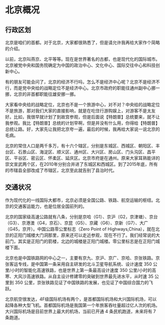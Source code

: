 # 北京概况

## 行政区划

北京是咱们的首都。对于北京，大家都很熟悉了，但是请允许我再给大家作个简略的介绍。

以前，北京叫燕京、北平等等。现在是世界著名的古都，也是现代化的国际城市。北京被党中央和国务院确定为中国的政治中心、文化中心、国际交往中心和科技创新中心。

有的朋友可能会问了，北京的经济不行吗，怎么不是经济中心呢？北京不是经济不行，而是党中央给的战略定位不是经济中心。北京市政府的职能往通州副中心挪一挪，北京的非首都职能往雄安挪一挪。

大家看中央给的战略定位，北京也不是一个旅游中心，对不对？中央给的战略定位不是旅游，那对我们大家的直接影响，就是在吃住行游购娱上，对游客不是太友好。比如，我很早就计划了到故宫参观，但是后面说【特朗普】总统要来，就不让我参观。我比【特朗普】总统的计划早啊，但是并没有什么用，你得给【特朗普】总统让路。好，大家先让我把北京夸一遍，最后的时候，我再给大家说一说北京的毛病。

北京的常住人口是两千多万，有十六个辖区，分别是东城区、西城区、朝阳区、丰台区、石景山区、海淀区、顺义区、通州区、大兴区、房山区、门头沟区、昌平区、平谷区、密云区、怀柔区、延庆区。北京市府是在通州。原来大家耳熟能详的崇文宣武两个区，在2010年分别合并进了东城区和西城区。到了2015年底，所有的市辖县全部改成了市辖区，北京至此就告别了县治时代。

## 交通状况

作为现代化的一线国际大都市，北京必须是全国公路、铁路、航空运输的枢纽。北京的交通客运能力，也是位居全国前列的。

北京的国家级高速公路就有八条，分别是京哈（G1）、京沪（G2，京津塘）、京台（G3）、京港澳（G4，京石）、京昆（G5）、京藏（G6）、京新（G7）、大广（G45，京开）。中国公路零公里标志（Zero Point of Highways,China），就在北京的正阳门城楼大门洞那里，原来还可以走近参观，现在不行了。我们经常说的大前门，其实是正阳门的箭楼，北边的城楼是正阳门城楼。零公里标志是在正阳门城楼下面。

北京也是中国铁路网的中心之一，主要有京九、京沪、京广、京哈、京张铁路。京张客运专线，是中国第一条采用自主研发的北斗卫星导航系统、设计速度 350 公里/小时的智能化高速铁路，也是世界上第一条最高设计速度 350 公里/小时的高寒、大风沙高速铁路。从自主设计修建零的突破到世界最先进水平，从时速 35 公里到 350 公里，京张铁路见证了中国铁路的发展，也见证了中国综合国力的飞跃。

北京航空很发达，4F级国际机场有两个，是首都国际机场和大兴国际机场，可以起降各种大型飞机。首都国际机场是我国第一个年旅客吞吐量超过亿人次的机场。大兴国际机场是目前世界上最大的机场，当前已开通 4 条民机跑道，未来将有 7 条跑道。